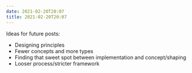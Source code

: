 ```yaml
---
date: 2021-02-20T20:07
title: 2021-02-20T20:07
---
```


Ideas for future posts:

- Designing principles
- Fewer concepts and more types
- Finding that sweet spot between implementation and concept/shaping
- Looser process/stricter framework
